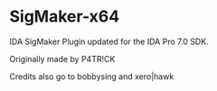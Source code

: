 # SigMaker-x64

IDA SigMaker Plugin updated for the IDA Pro 7.0 SDK.



Originally made by P4TR!CK

Credits also go to bobbysing and xero|hawk

